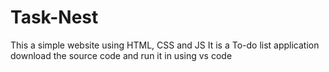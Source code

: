 # Task-Nest
This a simple website using HTML, CSS and JS
It is a To-do list application
download the source code  and run it in using vs code
